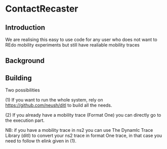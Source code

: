 ContactRecaster
===============

Introduction
------------

We are realising this easy to use code for any user who does not want to REdo mobility experiments but still have realiable mobility traces 

Background
------------



Building
------------

Two possibilities


(1) If you want to run the whole system, rely on https://github.com/neush/ditl to build all the needs.
    
(2) If you already have a mobility trace (Format One) you can directly go to the execution part.

NB: if you have a mobility trace in ns2 you can use The DynamIc Trace Library (ditl) to convert your ns2 trace in format One trace, in that case you need to follow th elink given in (1).
